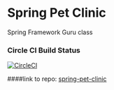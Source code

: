 # Spring Pet Clinic
Spring Framework Guru class

### Circle CI Build Status
[![CircleCI](https://circleci.com/gh/Fredohm/sfg-pet-clinic.svg?style=svg)](https://circleci.com/gh/Fredohm/sfg-pet-clinic)

####link to repo: 
[spring-pet-clinic](https://www.github.com/Fredohm/sfg-pet-clinic)


